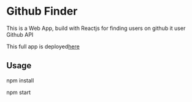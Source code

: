 # Github Finder

This is a Web App, build with Reactjs for finding users on github it user Github API

This full app is deployed[here](https://vercetti-github-finder.netlify.com/)


## Usage
npm install

npm start
